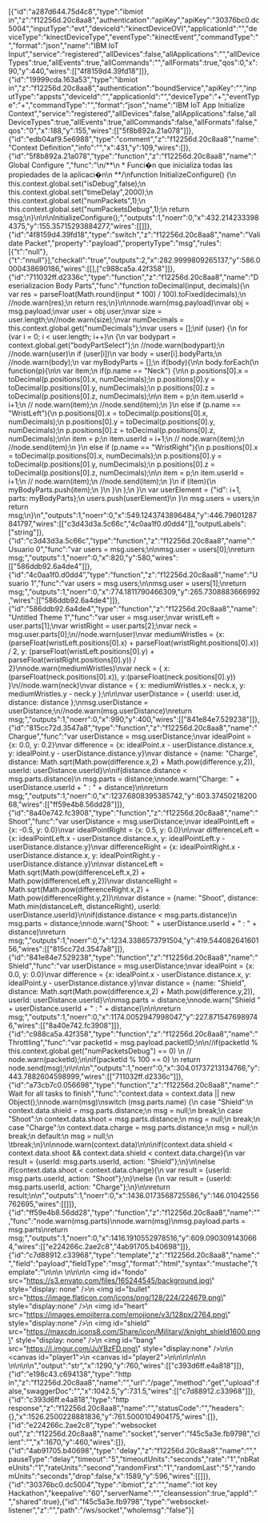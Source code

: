 [{"id":"a287d644.75d4c8","type":"ibmiot in","z":"f12256d.20c8aa8","authentication":"apiKey","apiKey":"30376bc0.dc5004","inputType":"evt","deviceId":"kinectDeviceOVI","applicationId":"","deviceType":"kinectDeviceType","eventType":"kinectEvent","commandType":"","format":"json","name":"IBM IoT Input","service":"registered","allDevices":false,"allApplications":"","allDeviceTypes":true,"allEvents":true,"allCommands":"","allFormats":true,"qos":0,"x":90,"y":440,"wires":[["4f8159d4.39fd18"]]},{"id":"19999cda.163a53","type":"ibmiot in","z":"f12256d.20c8aa8","authentication":"boundService","apiKey":"","inputType":"appsts","deviceId":"","applicationId":"","deviceType":"+","eventType":"+","commandType":"","format":"json","name":"IBM IoT App Initialize Context","service":"registered","allDevices":false,"allApplications":false,"allDeviceTypes":true,"allEvents":true,"allCommands":false,"allFormats":false,"qos":"0","x":188,"y":155,"wires":[["5f8b892a.21a078"]]},{"id":"edb04af9.5e6988","type":"comment","z":"f12256d.20c8aa8","name":"Context Definition","info":"","x":431,"y":109,"wires":[]},{"id":"5f8b892a.21a078","type":"function","z":"f12256d.20c8aa8","name":"Global Configure ","func":"\n/**\n * Funci�n que inicializa todas las propiedades de la aplicaci�n\n **/\nfunction InitializeConfigure() {\n    this.context.global.set(\"isDebug\",false);\n    this.context.global.set(\"timeDelay\",2000);\n    this.context.global.set(\"numPackets\",1);\n    this.context.global.set(\"numPacketsDebug\",1);\n    return msg;\n}\n\n\nInitializeConfigure();","outputs":1,"noerr":0,"x":432.2142333984375,"y":155.35715293884277,"wires":[[]]},{"id":"4f8159d4.39fd18","type":"switch","z":"f12256d.20c8aa8","name":"Validate Packet","property":"payload","propertyType":"msg","rules":[{"t":"null"},{"t":"nnull"}],"checkall":"true","outputs":2,"x":282.9999809265137,"y":586.0000438690186,"wires":[[],["c988ca5a.42f358"]]},{"id":"711032ff.d2336c","type":"function","z":"f12256d.20c8aa8","name":"Deserializacion Body Parts","func":"function toDecimal(input, decimals){\n  var res =  parseFloat(Math.round(input * 100) / 100).toFixed(decimals);\n  //node.warn(res);\n  return res;\n}\n\nnode.warn(msg.payload)\nvar obj = msg.payload;\nvar user = obj.user;\nvar size = user.length;\n//node.warn(size);\nvar numDecimals = this.context.global.get(\"numDecimals\");\nvar users = [];\nif (user) {\n  for (var i = 0; i < user.length; i++)\n  {\n    var bodypart = context.global.get(\"bodyPartSelect\");\n    //node.warn(bodypart);\n    //node.warn(user)\n    if (user[i])\n      var body = user[i].bodyParts;\n    //node.warn(body);\n    var myBodyParts = [];\n    if(body){\n\n      body.forEach(\n        function(p){\n\n          var item;\n          if(p.name == \"Neck\") {\n\n            p.positions[0].x = toDecimal(p.positions[0].x, numDecimals);\n            p.positions[0].y = toDecimal(p.positions[0].y, numDecimals);\n            p.positions[0].z = toDecimal(p.positions[0].z, numDecimals);\n\n            item = p;\n            item.userId = i+1;\n            // node.warn(item);\n            //node.send(item);\n          }\n          else if (p.name == \"WristLeft\"){\n            p.positions[0].x = toDecimal(p.positions[0].x, numDecimals);\n            p.positions[0].y = toDecimal(p.positions[0].y, numDecimals);\n            p.positions[0].z = toDecimal(p.positions[0].z, numDecimals);\n\n            item = p;\n            item.userId = i+1;\n            // node.warn(item);\n            //node.send(item);\n          }\n          else if (p.name == \"WristRight\"){\n            p.positions[0].x = toDecimal(p.positions[0].x, numDecimals);\n            p.positions[0].y = toDecimal(p.positions[0].y, numDecimals);\n            p.positions[0].z = toDecimal(p.positions[0].z, numDecimals);\n\n            item = p;\n            item.userId = i+1;\n            // node.warn(item);\n            //node.send(item);\n          }\n          if (item){\n            myBodyParts.push(item);\n          }\n        }\n      );\n    }\n    var userElement = {\"id\": i+1, parts: myBodyParts};\n    users.push(userElement)\n  }\n  msg.users = users;\n  return msg;\n}\n","outputs":1,"noerr":0,"x":549.1243743896484,"y":446.79601287841797,"wires":[["c3d43d3a.5c66c","4c0aa1f0.d0dd4"]],"outputLabels":["string"]},{"id":"c3d43d3a.5c66c","type":"function","z":"f12256d.20c8aa8","name":"Usuario 0","func":"var users = msg.users;\n\nmsg.user = users[0];\nreturn msg;","outputs":1,"noerr":0,"x":820,"y":580,"wires":[["586ddb92.6a4de4"]]},{"id":"4c0aa1f0.d0dd4","type":"function","z":"f12256d.20c8aa8","name":"Usuario 1","func":"var users = msg.users;\n\nmsg.user = users[1];\nreturn msg;","outputs":1,"noerr":0,"x":774.1811790466309,"y":265.7308883666992,"wires":[["586ddb92.6a4de4"]]},{"id":"586ddb92.6a4de4","type":"function","z":"f12256d.20c8aa8","name":"Untitled Theme 1","func":"var user = msg.user;\nvar wristLeft = user.parts[1];\nvar wristRight = user.parts[2];\nvar neck = msg.user.parts[0];\n//node.warn(user)\nvar mediumWristles = {x: (parseFloat(wristLeft.positions[0].x) + parseFloat(wristRight.positions[0].x)) / 2, y: (parseFloat(wristLeft.positions[0].y) + parseFloat(wristRight.positions[0].y)) / 2}\nnode.warn(mediumWristles)\nvar neck = { x: (parseFloat(neck.positions[0].x)), y:(parseFloat(neck.positions[0].y)) }\n//node.warn(neck)\nvar distance = { x: mediumWristles.x - neck.x, y: mediumWristles.y - neck.y };\n\n\nvar userDistance = { userId: user.id, distance: distance };\nmsg.userDistance = userDistance;\n//node.warn(msg.userDistance)\nreturn msg;","outputs":1,"noerr":0,"x":990,"y":400,"wires":[["841e84e7.529238"]]},{"id":"815cc72d.3547a8","type":"function","z":"f12256d.20c8aa8","name":"Chargue","func":"var userDistance = msg.userDistance;\nvar idealPoint = {x: 0.0, y: 0.2}\nvar difference = {x: idealPoint.x - userDistance.distance.x, y: idealPoint.y - userDistance.distance.y}\nvar distance = {name: \"Charge\", distance: Math.sqrt(Math.pow(difference.x,2) + Math.pow(difference.y,2)), userId: userDistance.userId}\n\nif(distance.distance < msg.parts.distance)\n    msg.parts = distance;\nnode.warn(\"Charge: \" + userDistance.userId + \" : \" + distance)\n\nreturn msg;","outputs":1,"noerr":0,"x":1237.6808395385742,"y":603.3745021820068,"wires":[["ff59e4b8.56dd28"]]},{"id":"8a40e742.fc3908","type":"function","z":"f12256d.20c8aa8","name":"Shoot","func":"var userDistance = msg.userDistance;\nvar idealPointLeft = {x: -0.5, y: 0.0}\nvar idealPointRight = {x: 0.5, y: 0.0}\n\nvar differenceLeft = {x: idealPointLeft.x - userDistance.distance.x, y: idealPointLeft.y - userDistance.distance.y}\nvar differenceRight = {x: idealPointRight.x - userDistance.distance.x, y: idealPointRight.y - userDistance.distance.y}\n\nvar distanceLeft = Math.sqrt(Math.pow(differenceLeft.x,2) + Math.pow(differenceLeft.y,2))\nvar distanceRight = Math.sqrt(Math.pow(differenceRight.x,2) + Math.pow(differenceRight.y,2))\n\nvar distance = {name: \"Shoot\", distance: Math.min(distanceLeft, distanceRight), userId: userDistance.userId}\n\nif(distance.distance < msg.parts.distance)\n    msg.parts = distance;\nnode.warn(\"Shoot: \" + userDistance.userId + \" : \" + distance)\nreturn msg;","outputs":1,"noerr":0,"x":1234.3386573791504,"y":419.54408264160156,"wires":[["815cc72d.3547a8"]]},{"id":"841e84e7.529238","type":"function","z":"f12256d.20c8aa8","name":"Shield","func":"var userDistance = msg.userDistance;\nvar idealPoint = {x: 0.0, y: 0.0}\nvar difference = {x: idealPoint.x - userDistance.distance.x, y: idealPoint.y - userDistance.distance.y}\nvar distance = {name: \"Shield\", distance: Math.sqrt(Math.pow(difference.x,2) + Math.pow(difference.y,2)), userId: userDistance.userId}\n\nmsg.parts = distance;\nnode.warn(\"Shield \" + userDistance.userId + \" : \" + distance)\n\n\nreturn msg;","outputs":1,"noerr":0,"x":1174.0052947998047,"y":227.8715476989746,"wires":[["8a40e742.fc3908"]]},{"id":"c988ca5a.42f358","type":"function","z":"f12256d.20c8aa8","name":"Throttling","func":"var packetId = msg.payload.packetID;\n\n//if(packetId % this.context.global.get(\"numPacketsDebug\") == 0)  \n  //  node.warn(packetId);\n\nif(packetId % 100 == 0)  \n    return node.send(msg);\n\n\n\n","outputs":1,"noerr":0,"x":304.01737213134766,"y":443.7882604598999,"wires":[["711032ff.d2336c"]]},{"id":"a73cb7c0.056698","type":"function","z":"f12256d.20c8aa8","name":"Wait for all tasks to finish","func":"context.data = context.data || new Object();\nnode.warn(msg)\nswitch (msg.parts.name) {\n    case \"Shield\":\n        context.data.shield = msg.parts.distance;\n        msg = null;\n        break;\n    case \"Shoot\":\n        context.data.shoot = msg.parts.distance;\n        msg = null;\n        break;\n    case \"Charge\":\n        context.data.charge = msg.parts.distance;\n        msg = null;\n        break;\n    default:\n        msg = null;\n    \tbreak;\n}\n\nnode.warn(context.data)\n\n\nif(context.data.shield < context.data.shoot && context.data.shield < context.data.charge){\n    var result = {userId: msg.parts.userId, action: \"Shield\"};\n}\n\nelse if(context.data.shoot < context.data.charge){\n    var result = {userId: msg.parts.userId, action: \"Shoot\"};\n}\nelse {\n    var result = {userId: msg.parts.userId, action: \"Charge\"};\n}\n\nreturn result;\n\n","outputs":1,"noerr":0,"x":1436.0173568725586,"y":146.01042556762695,"wires":[[]]},{"id":"ff59e4b8.56dd28","type":"function","z":"f12256d.20c8aa8","name":"","func":"node.warn(msg.parts)\nnode.warn(msg)\nmsg.payload.parts = msg.parts\nreturn msg;","outputs":1,"noerr":0,"x":1416.1910552978516,"y":609.0903091430664,"wires":[["e224266c.2ae2c8","4ab91705.b40698"]]},{"id":"c7d88912.c33968","type":"template","z":"f12256d.20c8aa8","name":"","field":"payload","fieldType":"msg","format":"html","syntax":"mustache","template":"<html>\n\n<head>\n    <style>\n        body {\n            background: url(https://s3.envato.com/files/165244545/background.jpg);\n        }\n\n        canvas {\n            height: 100%;\n            width: 49%;\n            border: 1px solid #000000;\n        }\n    </style>\n</head>\n\n<body>\n    <img id=\"fondo\" src=\"https://s3.envato.com/files/165244545/background.jpg\" style=\"display: none\" />\n    <img id=\"bullet\" src=\"https://image.flaticon.com/icons/png/128/224/224679.png\" style=\"display:none\" />\n    <img id=\"heart\" src=\"https://images.emojiterra.com/emojione/v3/128px/2764.png\" style=\"display:none\" />\n    <img id=\"shield\" src=\"https://maxcdn.icons8.com/Share/icon/Military//knight_shield1600.png\" style=\"display: none\" />\n    <img id=\"bang\" src=\"https://i.imgur.com/JuYBzFD.png\" style=\"display:none\" />\n\n    <canvas id=\"player1\"></canvas>\n    <canvas id=\"player2\"></canvas>\n\n\n\n\n\n    <script>\n        var loc = window.location;\n        if (loc.protocol === \"https:\") { wsUri = \"wss:\"; }\n        // This needs to point to the web socket in the Node-RED flow\n        // ... in this case it's ws/simple\n        wsUri += \"//\" + loc.host + loc.pathname.replace(\"page\", \"ws/socket\");\n        let ws = new WebSocket(wsUri);\n\n\n        let canvas1 = document.getElementById(\"player1\");\n        let canvas2 = document.getElementById(\"player2\");\n\n        let game = new Game(canvas1, canvas2);\n\n        ws.onmessage = function (s) {\n            let action = JSON.parse(s.data).parts;\n\n            if (action.userId == 1) {\n                game.player1.setAction(action.name);\n            } else\n                game.player2.setAction(action.name);\n\n        }\n\n        game.play();\n\n       \n\n        function Game(canvas1, canvas2) {\n            this.player1 = new Player(canvas1);\n            this.player2 = new Player(canvas2);\n\n            this.update = function () {\n                this.player1.show();\n                this.player2.show();\n            }\n\n\n            this.play = async function () {\n               while (this.player1.isAlive() && this.player2.isAlive()) {\n                    while (!this.player1.action || !this.player2.action) {\n                        this.update();\n                        await sleep(1000);\n                    }\n\n                    console.log(this.player2.action)\n                    console.log(this.player1.action)\n                    switch (this.player1.action) {\n                        case 'Shoot':\n                            this.player1.shoot();\n                            if (this.player2.action != 'Shield')\n                            this.player2.hitted();\n                            \n                                this.update();\n                            break;\n                        case 'Shield':\n                            this.player1.shield();\n                            this.update();\n                            break;\n                        case 'Charge':\n                            this.player1.reload();\n                            this.update();\n                            break;\n                    }\n                    switch (this.player2.action) {\n                        case 'Shoot':\n                            this.player2.shoot();\n                            if (this.player1.action != 'Shield')\n                               this.player1.hitted();\n                                this.update();\n                            break;\n                        case 'Shield':\n                        this.player2.shield();\n                            this.update();\n                            break;\n                        case 'Charge':\n                        this.player2.reload();\n                            this.update();\n                            break;\n                    }\n                    this.update();\n\n                    this.player1.action = undefined;\n                    this.player2.action = undefined;\n\n                    sleep(1500);\n\n                }\n                if(this.player1.isAlive())\n                    alert(\"Gana el jugador 1\");\n                else\n                    alert(\"Gana el jugador 2\");\n            }\n\n            function sleep(ms) {\n                return new Promise(resolve => setTimeout(resolve, ms));\n            }\n\n\n        }\n\n\n        function Player(canvas) {\n            this.bullets = [new Bullet(0), new Bullet(20), new Bullet(40)];\n            this.lifes = [new Life(canvas.width - 50), new Life(canvas.width - 100), new Life(canvas.width - 150)];\n            this.ctx = canvas.getContext(\"2d\");\n            this.bang = new Bang();\n            this.escudo = new Shield(this.ctx);\n            this.action;\n\n            this.show = function () {\n                for (let bullet of this.bullets) {\n                    bullet.show(this.ctx);\n                }\n\n                for (let life of this.lifes) {\n                    life.show(this.ctx)\n                }\n            }\n\n            this.show();\n\n            this.hitted = function () {\n                if (this.lifes.length <= 0) {\n                    alert(\"Has perdido\");\n                    return;\n                }\n                this.lifes[this.lifes.length - 1].remove(this.ctx);\n                this.lifes.splice(this.lifes.length - 1, 1);\n                this.show();\n            }\n\n            this.reload = function () {\n                if (this.bullets.length >= 5)\n                    return;\n\n                this.bullets.push(new Bullet(this.bullets.length * 20))\n                this.show();\n            }\n\n            this.shoot = function () {\n                if (this.bullets.length <= 0) {\n                    return;\n                }\n\n                this.bang.show(this.ctx);\n                this.bullets[this.bullets.length - 1].remove(this.ctx);\n                this.bullets.splice(this.bullets.length - 1, 1);\n                this.show();\n\n            }\n\n            this.shield = function () {\n                this.escudo.show();\n            }\n\n            this.isAlive = function () {\n                return this.lifes.length > 0;\n            }\n\n            this.setAction = function (action) {\n                this.action = action;\n            }\n        }\n\n\n        function Bullet(x) {\n            this.x = x;\n            this.y = 5;\n            this.bulletImg = document.getElementById(\"bullet\");\n\n\n            this.show = function (ctx) {\n                ctx.drawImage(this.bulletImg, this.x, this.y, this.bulletImg.width * 0.3, this.bulletImg.height * 0.1);\n            }\n\n            this.remove = function (ctx) {\n                let img = ctx.createImageData(this.bulletImg.width * 0.3, this.bulletImg.height * 0.1);\n                for (let i = img.data.length; --i >= 0;) {\n                    img.data[i] = 0;\n                }\n                ctx.putImageData(img, this.x, this.y);\n            }\n        }\n\n        function Life(x) {\n            this.x = x;\n            this.y = 5;\n            this.heartImg = document.getElementById(\"heart\");\n\n            this.show = function (ctx) {\n                ctx.drawImage(this.heartImg, this.x, this.y, this.heartImg.width * 0.3, this.heartImg.height * 0.1);\n            }\n\n            this.remove = function (ctx) {\n                let img = ctx.createImageData(this.heartImg.width * 0.3, this.heartImg.height * 0.1);\n                for (let i = img.data.length; --i >= 0;) {\n                    img.data[i] = 0;\n                }\n                ctx.putImageData(img, this.x, this.y);\n            }\n        }\n\n        function Bang() {\n            this.bangImg = document.getElementById(\"bang\");\n            this.x = 80;\n            this.y = 20;\n\n            this.show = async function (ctx) {\n                ctx.drawImage(this.bangImg, this.x, this.y, this.bangImg.height * 0.3, this.bangImg.width * 0.3);\n                await sleep(3000);\n\n                this.remove(ctx);\n            }\n\n            function sleep(ms) {\n                return new Promise(resolve => setTimeout(resolve, ms));\n            }\n\n            this.remove = function (ctx) {\n                let img = ctx.createImageData(this.bangImg.width * 0.3, this.bangImg.height * 0.3);\n                for (let i = img.data.length; --i >= 0;) {\n                    img.data[i] = 0;\n                }\n                ctx.putImageData(img, this.x, this.y);\n            }\n        }\n\n        function Shield(ctx) {\n            this.x = 60;\n            this.y = 40;\n            this.shieldImage = document.getElementById(\"shield\");\n\n            this.show = async function () {\n                ctx.drawImage(this.shieldImage, this.x, this.y, this.shieldImage.width * 0.1, this.shieldImage.height * 0.05);\n                await sleep(2000);\n                this.remove(ctx);\n            }\n\n            function sleep(ms) {\n                return new Promise(resolve => setTimeout(resolve, ms));\n            }\n\n            this.remove = function (ctx) {\n                let img = ctx.createImageData(this.shieldImage.width * 0.3, this.shieldImage.height * 0.1);\n                for (let i = img.data.length; --i >= 0;) {\n                    img.data[i] = 0;\n                }\n                ctx.putImageData(img, this.x, this.y);\n            }\n        }\n\n\n\n    </script>\n</body>\n\n\n</html>","output":"str","x":1290,"y":760,"wires":[["c393d6ff.e4a818"]]},{"id":"e198c43.c694138","type":"http in","z":"f12256d.20c8aa8","name":"","url":"/page","method":"get","upload":false,"swaggerDoc":"","x":1042.5,"y":731.5,"wires":[["c7d88912.c33968"]]},{"id":"c393d6ff.e4a818","type":"http response","z":"f12256d.20c8aa8","name":"","statusCode":"","headers":{},"x":1526.2500228881836,"y":761.5000104904175,"wires":[]},{"id":"e224266c.2ae2c8","type":"websocket out","z":"f12256d.20c8aa8","name":"socket","server":"f45c5a3e.fb9798","client":"","x":1670,"y":460,"wires":[]},{"id":"4ab91705.b40698","type":"delay","z":"f12256d.20c8aa8","name":"","pauseType":"delay","timeout":"5","timeoutUnits":"seconds","rate":"1","nbRateUnits":"1","rateUnits":"second","randomFirst":"1","randomLast":"5","randomUnits":"seconds","drop":false,"x":1589,"y":596,"wires":[[]]},{"id":"30376bc0.dc5004","type":"ibmiot","z":"","name":"iot key Hackathon","keepalive":"60","serverName":"","cleansession":true,"appId":"","shared":true},{"id":"f45c5a3e.fb9798","type":"websocket-listener","z":"","path":"/ws/socket","wholemsg":"false"}]
